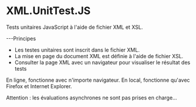 # XML.UnitTest.JS
Tests unitaires JavaScript à l'aide de fichier XML et XSL.

---Principes
- Les testes unitaires sont inscrit dans le fichier XML.
- La mise en page du document XML est définie à l'aide de fichier XSL.
- Consulter la page XML avec un navigateur pour visualiser le résultat des tests

En ligne, fonctionne avec n'importe navigateur.
En local, fonctionne qu'avec Firefox et Internet Explorer.

Attention : les évaluations asynchrones ne sont pas prises en charge...
